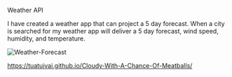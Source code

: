Weather API

I have created a weather app that can project a 5 day forecast.
When a city is searched for my weather app will deliver a 5 day forecast, wind speed, humidity, and temperature.


![Weather-Forecast](https://user-images.githubusercontent.com/110849412/217214296-7afe52b1-50af-4d13-8d18-9c2dc76ae1d0.png)



https://tuatuivai.github.io/Cloudy-With-A-Chance-Of-Meatballs/
